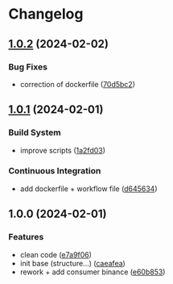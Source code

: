 # Changelog

## [1.0.2](https://github.com/Necrelox/CRYPTO-VIZ-Producer/compare/v1.0.1...v1.0.2) (2024-02-02)


### Bug Fixes

* correction of dockerfile ([70d5bc2](https://github.com/Necrelox/CRYPTO-VIZ-Producer/commit/70d5bc20ce4f64fcbfd5ecc58c4ea7fc8e5b4126))

## [1.0.1](https://github.com/Necrelox/CRYPTO-VIZ-Producer/compare/v1.0.0...v1.0.1) (2024-02-01)


### Build System

* improve scripts ([1a2fd03](https://github.com/Necrelox/CRYPTO-VIZ-Producer/commit/1a2fd03d89848765cb7e29f99a89f035d9b615ea))


### Continuous Integration

* add dockerfile + workflow file ([d645634](https://github.com/Necrelox/CRYPTO-VIZ-Producer/commit/d6456342bb9823fb3e83c249bdb4460fc4cebf7d))

## 1.0.0 (2024-02-01)


### Features

* clean code ([e7a9f06](https://github.com/Necrelox/CRYPTO-VIZ-Producer/commit/e7a9f06c83237ffca282158bc7b66749c55cec3f))
* init base (structure...) ([caeafea](https://github.com/Necrelox/CRYPTO-VIZ-Producer/commit/caeafeaa6b16d747bbbc1565c916e12f8b782c4a))
* rework + add consumer binance ([e60b853](https://github.com/Necrelox/CRYPTO-VIZ-Producer/commit/e60b853a2904376fcc300e9bfe75885d336c0be6))
